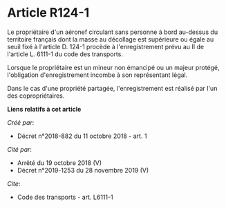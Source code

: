 # Article R124-1

Le propriétaire d'un aéronef circulant sans personne à bord au-dessus du territoire français dont la masse au décollage est
supérieure ou égale au seuil fixé à l'article D. 124-1 procède à l'enregistrement prévu au II de l'article L. 6111-1 du code
des transports.

Lorsque le propriétaire est un mineur non émancipé ou un majeur protégé, l'obligation d'enregistrement incombe à son
représentant légal.

Dans le cas d'une propriété partagée, l'enregistrement est réalisé par l'un des copropriétaires.

**Liens relatifs à cet article**

_Créé par_:

  - Décret n°2018-882 du 11 octobre 2018 - art. 1

_Cité par_:

  - Arrêté du 19 octobre 2018 (V)
  - Décret n°2019-1253 du 28 novembre 2019 (V)

_Cite_:

  - Code des transports - art. L6111-1
